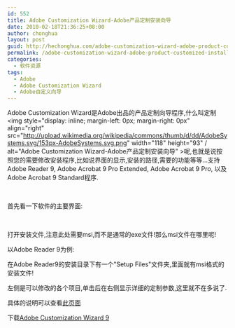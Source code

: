 ```yaml
---
id: 552
title: Adobe Customization Wizard-Adobe产品定制安装向导
date: 2010-02-18T21:36:25+08:00
author: chonghua
layout: post
guid: http://hechonghua.com/adobe-customization-wizard-adobe-product-customized-installation-wizard/
permalink: /adobe-customization-wizard-adobe-product-customized-installation-wizard/
categories:
  - 软件资源
tags:
  - Adobe
  - Adobe Customization Wizard
  - Adobe自定义向导
---
```

Adobe Customization Wizard是Adobe出品的产品定制向导程序,什么叫定制<img style="display: inline; margin-left: 0px; margin-right: 0px" align="right" src="http://upload.wikimedia.org/wikipedia/commons/thumb/d/dd/AdobeSystems.svg/153px-AdobeSystems.svg.png" width="118" height="93" / alt="Adobe Customization Wizard-Adobe产品定制安装向导" >呢,也就是说按照您的需要修改安装程序,比如说界面的显示,安装的路径,需要的功能等等...支持Adobe Reader 9, Adobe Acrobat 9 Pro Extended, Adobe Acrobat 9 Pro, 以及Adobe Acrobat 9 Standard程序.

&#160;

<!--more-->

首先看一下软件的主要界面:

&#160;

打开安装文件,注意此处需要msi,而不是通常的exe文件!那么msi文件在哪里呢!

以Adobe Reader 9为例:

在Adobe Reader9的安装目录下有一个"Setup Files"文件夹,里面就有msi格式的安装文件!

左侧是可以修改的各个项目,单击后在右侧显示详细的定制参数,这里就不在多说了.

具体的说明可以查看<a href="http://www.adobe.com/devnet/acrobat/enterprise_deployment.html" target="_blank">此页面</a>

下载<a href="http://www.adobe.com/go/reader_wizard" target="_blank">Adobe Customization Wizard 9</a>